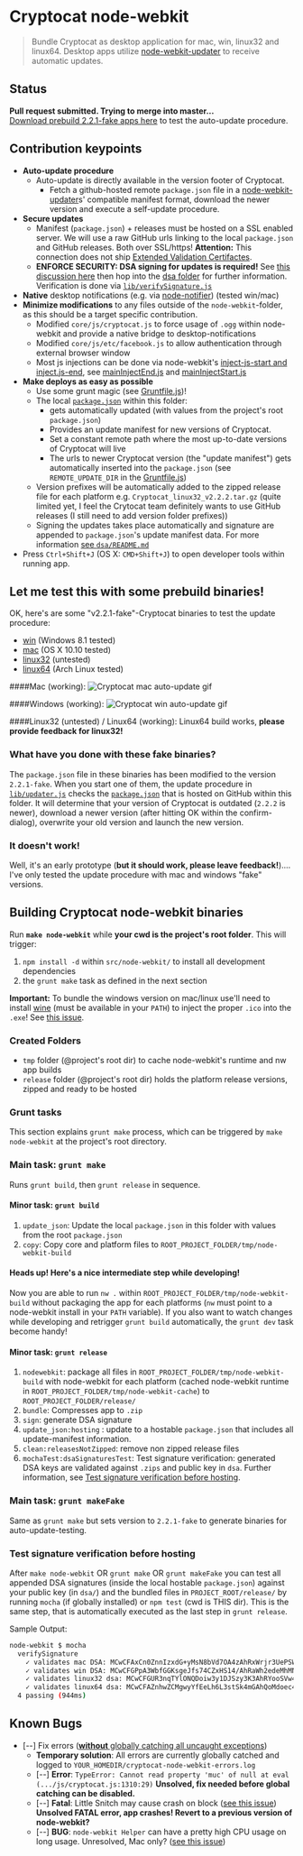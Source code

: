 # Cryptocat node-webkit
> Bundle Cryptocat as desktop application for mac, win, linux32 and linux64.
> Desktop apps utilize [node-webkit-updater](https://github.com/edjafarov/node-webkit-updater) to receive automatic updates.

## Status
**Pull request submitted. Trying to merge into master...**  
[Download prebuild 2.2.1-fake apps here](#let-me-test-this-with-some-prebuild-binaries) to test the auto-update procedure.

## Contribution keypoints
- **Auto-update procedure**
  - Auto-update is directly available in the version footer of Cryptocat.
	- Fetch a github-hosted remote `package.json` file in a [node-webkit-updater](https://github.com/edjafarov/node-webkit-updater)s' compatible manifest format, download the newer version and execute a self-update procedure.
- **Secure updates**
	- Manifest (`package.json`) + releases must be hosted on a SSL enabled server. We will use a raw GitHub urls linking to the local `package.json` and GitHub releases. Both over SSL/https! **Attention:** This connection does not ship [Extended Validation Certifactes](http://en.wikipedia.org/wiki/Extended_Validation_Certificate).
	- **ENFORCE SECURITY: DSA signing for updates is required!** See [this discussion here](https://github.com/edjafarov/node-webkit-updater/issues/56) then hop into the [dsa folder](dsa/) for further information. Verification is done via [`lib/verifySignature.js`](lib/verifySignature.js)
- **Native** desktop notifications (e.g. via [node-notifier](https://github.com/mikaelbr/node-notifier)) (tested win/mac)
- **Minimize modifications** to any files outside of the `node-webkit`-folder, as this should be a target specific contribution.
	- Modified `core/js/cryptocat.js` to force usage of `.ogg` within node-webkit and provide a native bridge to desktop-notifications
	- Modified `core/js/etc/facebook.js` to allow authentication through external browser window
	- Most js injections can be done via node-webkit's [inject-js-start and inject.js-end](https://github.com/rogerwang/node-webkit/wiki/Manifest-format#inject-js-start--inject-js-end), see [mainInjectEnd.js](mainInjectEnd.js) and [mainInjectStart.js](mainInjectStart.js)
- **Make deploys as easy as possible**
	- Use some grunt magic (see [Gruntfile.js](Gruntfile.js))!
	- The local [`package.json`](package.json) within this folder:
		- gets automatically updated (with values from the project's root `package.json`)
		- Provides an update manifest for new versions of Cryptocat.
		- Set a constant remote path where the most up-to-date versions of Cryptocat will live
		- The urls to newer Cryptocat version (the "update manifest") gets automatically inserted into the `package.json` (see `REMOTE_UPDATE_DIR` in the [Gruntfile.js](Gruntfile.js))
	- Version prefixes will be automatically added to the zipped release file for each platform e.g. `Cryptocat_linux32_v2.2.2.tar.gz` (quite limited yet, I feel the Crytocat team definitely wants to use GitHub releases (I still need to add version folder prefixes))
	- Signing the updates takes place automatically and signature are appended to `package.json`'s update manifest data. For more information [see `dsa/README.md`](dsa/README.md)
- Press `Ctrl+Shift+J` (OS X: `CMD+Shift+J`) to open developer tools within running app.

## Let me **test** this with some prebuild binaries!
OK, here's are some "v2.2.1-fake"-Cryptocat binaries to test the update procedure:
- [win](https://dl.dropboxusercontent.com/u/2624630/cryptocat_nw_update_test/Cryptocat_win_v2.2.1-fake.zip) (Windows 8.1 tested)
- [mac](https://dl.dropboxusercontent.com/u/2624630/cryptocat_nw_update_test/Cryptocat_mac_v2.2.1-fake.zip) (OS X 10.10 tested)
- [linux32](https://dl.dropboxusercontent.com/u/2624630/cryptocat_nw_update_test/Cryptocat_linux32_v2.2.1-fake.tar.gz) (untested)
- [linux64](https://dl.dropboxusercontent.com/u/2624630/cryptocat_nw_update_test/Cryptocat_linux64_v2.2.1-fake.tar.gz) (Arch Linux tested)

####Mac (working): 
![Cryptocat mac auto-update gif](http://i.giphy.com/3rgXBFpaJeJrhPltkc.gif)

####Windows (working): 
![Cryptocat win auto-update gif](http://i.giphy.com/yoJC2rfqFbOMnvwRpe.gif)

####Linux32 (untested) / Linux64 (working): 
Linux64 build works, **please provide feedback for linux32!**

### What have you done with these fake binaries?
The `package.json` file in these binaries has been modified to the version `2.2.1-fake`. When you start one of them, the update procedure in [`lib/updater.js`](lib/updater.js) checks the [`package.json`](package.json) that is hosted on GitHub within this folder. It will determine that your version of Cryptocat is outdated (`2.2.2` is newer), download a newer version (after hitting OK within the confirm-dialog), overwrite your old version and launch the new version.

### It doesn't work!
Well, it's an early prototype (**but it should work, please leave feedback!**)....  
I've only tested the update procedure with mac and windows "fake" versions.

## Building Cryptocat node-webkit binaries
Run **`make node-webkit`** while **your cwd is the project's root folder**. This will trigger: 
1. `npm install -d` within `src/node-webkit/` to install all development dependencies
2. the `grunt make` task as defined in the next section

**Important:** To bundle the windows version on mac/linux use'll need to install [wine](https://www.winehq.org/) (must be available in your `PATH`) to inject the proper `.ico` into the `.exe`! See [this issue](https://github.com/mllrsohn/node-webkit-builder/issues/19).

### Created Folders
- `tmp` folder (@project's root dir) to cache node-webkit's runtime and nw app builds
- `release` folder (@project's root dir) holds the platform release versions, zipped and ready to be hosted

### Grunt tasks
This section explains `grunt make` process, which can be triggered by `make node-webkit` at the project's root directory.

### Main task: `grunt make`
Runs `grunt build`, then `grunt release` in sequence.

#### Minor task: `grunt build`
1. `update_json`: Update the local `package.json` in this folder with values from the root `package.json`
2. `copy`: Copy core and platform files to `ROOT_PROJECT_FOLDER/tmp/node-webkit-build`

#### Heads up! Here's a nice intermediate step while developing!
Now you are able to run `nw .` within `ROOT_PROJECT_FOLDER/tmp/node-webkit-build` without packaging the app for each platforms (`nw` must point to a node-webkit install in your `PATH` variable). If you also want to watch changes while developing and retrigger `grunt build` automatically, the `grunt dev` task become handy!

#### Minor task: `grunt release`
1. `nodewebkit`: package all files in `ROOT_PROJECT_FOLDER/tmp/node-webkit-build` with node-webkit for each platform (cached node-webkit runtime in `ROOT_PROJECT_FOLDER/tmp/node-webkit-cache`) to `ROOT_PROJECT_FOLDER/release/`
2. `bundle`: Compresses app to `.zip`
3. `sign`: generate DSA signature
4. `update_json:hosting` : update to a hostable `package.json` that includes all update-manifest information.
5. `clean:releasesNotZipped`: remove non zipped release files
6. `mochaTest:dsaSignaturesTest`: Test signature verification: generated DSA keys are validated against `.zips` and public key in `dsa`. Further information, see [Test signature verification before hosting](#test-signature-verification-before-hosting).

### Main task: `grunt makeFake`
Same as `grunt make` but sets version to `2.2.1-fake` to generate binaries for auto-update-testing.

### Test signature verification before hosting
After `make node-webkit` OR `grunt make` OR `grunt makeFake` you can test all appended DSA signatures (inside the local hostable `package.json`) against your public key (in `dsa/`) and the bundled files in `PROJECT_ROOT/release/` by running `mocha` (if globally installed) or `npm test` (cwd is THIS dir). This is the same step, that is automatically executed as the last step in `grunt release`.

Sample Output:
```bash
node-webkit $ mocha
  verifySignature
    ✓ validates mac DSA: MCwCFAxCn0ZnnIzxdG+yMsN8bVd7OA4zAhRxWrjr3UePSW8E63I3nJ3qoh4Qow== (296ms)
    ✓ validates win DSA: MCwCFGPpA3WbfGGKsgeJfs74CZxHS14/AhRaWh2edeMhMNHJ1ibNXJD4rwAf2w== (201ms)
    ✓ validates linux32 dsa: MCwCFGUR3nqTYlONQDoiw3y1DJSzy3K3AhRYooSVw4sJ0ByhJUjkEH3wkS95tw== (234ms)
    ✓ validates linux64 dsa: MCwCFAZnhwZCMgwyYfEeLh6L3stSk4mGAhQoMdoec4723PHljEJbq4iXbDKY0w== (198ms)
  4 passing (944ms)
```

## Known Bugs
* [--] Fix errors ([**without** globally catching all uncaught exceptions](https://github.com/rogerwang/node-webkit/issues/1699))
	- **Temporary solution**: All errors are currently globally catched and logged to `YOUR_HOMEDIR/cryptocat-node-webkit-errors.log`
	- [--] **Error**: `TypeError: Cannot read property 'muc' of null at eval (.../js/cryptocat.js:1310:29)` **Unsolved, fix needed before global catching can be disabled.**
	- [--] **Fatal**: Little Snitch may cause crash on block ([see this issue](https://github.com/rogerwang/node-webkit/issues/2585)) **Unsolved FATAL error, app crashes! Revert to a previous version of node-webkit?**
	- [--] **BUG**: `node-webkit Helper` can have a pretty high CPU usage on long usage. Unresolved, Mac only? ([see this issue](https://github.com/LightTable/LightTable/issues/1088))
